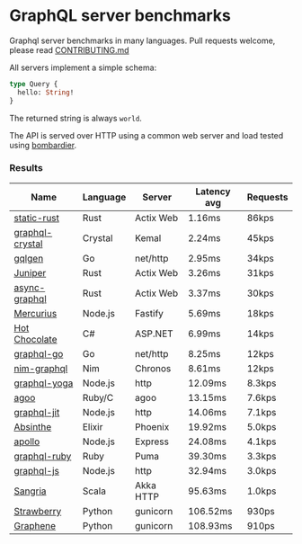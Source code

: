 <!-- README.md is generated from README.ecr, do not edit -->

# GraphQL server benchmarks

Graphql server benchmarks in many languages. Pull requests welcome, please read [CONTRIBUTING.md](CONTRIBUTING.md)

All servers implement a simple schema:

```graphql
type Query {
  hello: String!
}
```

The returned string is always `world`.

The API is served over HTTP using a common web server and load tested using [bombardier](https://github.com/codesenberg/bombardier).

### Results

| Name                          | Language      | Server          | Latency avg      | Requests      |
| ----------------------------  | ------------- | --------------- | ---------------- | ------------- |
| [static-rust](https://actix.rs/) | Rust | Actix Web | 1.16ms | 86kps |
| [graphql-crystal](https://github.com/graphql-crystal/graphql) | Crystal | Kemal | 2.24ms | 45kps |
| [gqlgen](https://github.com/99designs/gqlgen) | Go | net/http | 2.95ms | 34kps |
| [Juniper](https://github.com/graphql-rust/juniper) | Rust | Actix Web | 3.26ms | 31kps |
| [async-graphql](https://github.com/async-graphql/async-graphql) | Rust | Actix Web | 3.37ms | 30kps |
| [Mercurius](https://github.com/mercurius-js/mercurius) | Node.js | Fastify | 5.69ms | 18kps |
| [Hot Chocolate](https://github.com/ChilliCream/hotchocolate) | C# | ASP.NET | 6.99ms | 14kps |
| [graphql-go](https://github.com/graphql-go/graphql) | Go | net/http | 8.25ms | 12kps |
| [nim-graphql](https://github.com/status-im/nim-graphql) | Nim | Chronos | 8.61ms | 12kps |
| [graphql-yoga](https://github.com/dotansimha/graphql-yoga) | Node.js | http | 12.09ms | 8.3kps |
| [agoo](https://github.com/ohler55/agoo) | Ruby/C | agoo | 13.15ms | 7.6kps |
| [graphql-jit](https://github.com/zalando-incubator/graphql-jit) | Node.js | http | 14.06ms | 7.1kps |
| [Absinthe](https://github.com/absinthe-graphql/absinthe) | Elixir | Phoenix | 19.92ms | 5.0kps |
| [apollo](https://github.com/apollographql/apollo-server) | Node.js | Express | 24.08ms | 4.1kps |
| [graphql-ruby](https://github.com/rmosolgo/graphql-ruby) | Ruby | Puma | 39.30ms | 3.3kps |
| [graphql-js](https://github.com/graphql/graphql-js) | Node.js | http | 32.94ms | 3.0kps |
| [Sangria](https://github.com/sangria-graphql/sangria) | Scala | Akka HTTP | 95.63ms | 1.0kps |
| [Strawberry](https://github.com/strawberry-graphql/strawberry) | Python | gunicorn | 106.52ms | 930ps |
| [Graphene](https://github.com/graphql-python/graphene) | Python | gunicorn | 108.93ms | 910ps |
